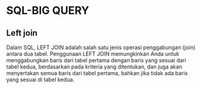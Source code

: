 # SQL-BIG QUERY

## Left join
Dalam SQL, LEFT JOIN adalah salah satu jenis operasi penggabungan (join) antara dua tabel. Penggunaan LEFT JOIN memungkinkan Anda untuk menggabungkan baris dari tabel pertama dengan baris yang sesuai dari tabel kedua, berdasarkan pada kriteria yang ditentukan, dan juga akan menyertakan semua baris dari tabel pertama, bahkan jika tidak ada baris yang sesuai di tabel kedua.
